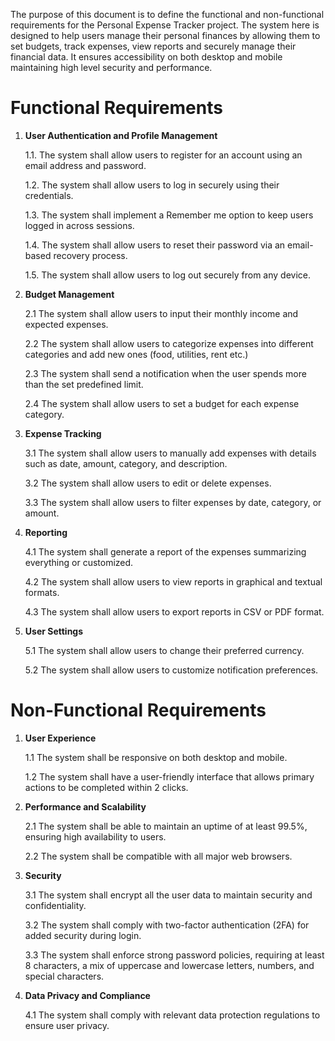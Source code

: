 The purpose of this document is to define the functional and non-functional requirements for the Personal Expense Tracker project. The system here is designed to help users manage their personal finances by allowing them to set budgets, track expenses, view reports and securely manage their financial data. It ensures accessibility on both desktop and mobile maintaining high level security and performance.

# Functional Requirements

1. **User Authentication and Profile Management**
   
    1.1. The system shall allow users to register for an account using an email address and password.
   
    1.2. The system shall allow users to log in securely using their credentials.
   
    1.3. The system shall implement a Remember me option to keep users logged in across sessions.
   
    1.4. The system shall allow users to reset their password via an email-based recovery process.
   
    1.5. The system shall allow users to log out securely from any device.

2. **Budget Management**
  
    2.1 The system shall allow users to input their monthly income and expected expenses.
   
    2.2 The system shall allow users to categorize expenses into different categories and add new ones (food, utilities, rent etc.)
   
    2.3 The system shall send a notification when the user spends more than the set predefined limit.
   
    2.4 The system shall allow users to set a budget for each expense category.

3. **Expense Tracking**
   
    3.1 The system shall allow users to manually add expenses with details such as date, amount, category, and description.
   
    3.2 The system shall allow users to edit or delete expenses.
   
    3.3 The system shall allow users to filter expenses by date, category, or amount.

4. **Reporting**
   
    4.1 The system shall generate a report of the expenses summarizing everything or customized.
   
    4.2 The system shall allow users to view reports in graphical and textual formats.
   
    4.3 The system shall allow users to export reports in CSV or PDF format.

5. **User Settings**
   
    5.1 The system shall allow users to change their preferred currency.
   
    5.2 The system shall allow users to customize notification preferences.


# Non-Functional Requirements

1. **User Experience**
   
    1.1 The system shall be responsive on both desktop and mobile.
   
    1.2 The system shall have a user-friendly interface that allows primary actions to be completed within 2 clicks.

2. **Performance and Scalability**
   
    2.1 The system shall be able to maintain an uptime of at least 99.5%, ensuring high availability to users.
   
    2.2 The system shall be compatible with all major web browsers.

3. **Security**
   
    3.1 The system shall encrypt all the user data to maintain security and confidentiality.
   
    3.2 The system shall comply with two-factor authentication (2FA) for added security during login.
   
    3.3 The system shall enforce strong password policies, requiring at least 8 characters, a mix of uppercase and lowercase letters, numbers, and special characters.

4. **Data Privacy and Compliance**
   
    4.1 The system shall comply with relevant data protection regulations to ensure user privacy.
    
